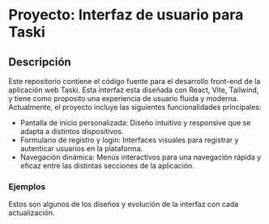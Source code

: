 # Proyecto: Interfaz de usuario para Taski

## Descripción
Este repositorio contiene el código fuente para el desarrollo front-end de la aplicación web Taski. Esta interfaz esta diseñada
con React, Vite, Tailwind, y tiene como proposito una experiencia de usuario fluida y moderna. Actualmente, el proyecto incluye las siguientes funcionalidades principales: 

- Pantalla de inicio personalizada: Diseño intuitivo y responsive que se adapta a distintos dispositivos.
- Formulario de registro y login: Interfaces visuales para registrar y autenticar usuarios en la plataforma.
- Navegación dinámica: Menús interactivos para una navegación rápida y eficaz entre las distintas secciones de la aplicación.

### Ejemplos
Estos son algunos de los diseños y evolución de la interfaz con cada actualización.
